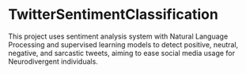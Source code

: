 # TwitterSentimentClassification
This project uses sentiment analysis system with Natural Language Processing and supervised learning models to detect positive, neutral, negative, and sarcastic tweets, aiming to ease social media usage for Neurodivergent individuals.
